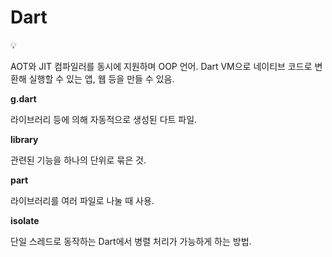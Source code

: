 # Dart

<aside>
💡

AOT와 JIT 컴파일러를 동시에 지원하며 OOP 언어.
Dart VM으로 네이티브 코드로 변환해 실행할 수 있는 앱, 웹 등을 만들 수 있음.

</aside>

**g.dart**

라이브러리 등에 의해 자동적으로 생성된 다트 파일.

**library**

관련된 기능을 하나의 단위로 묶은 것.

**part**

라이브러리를 여러 파일로 나눌 때 사용.

**isolate**

단일 스레드로 동작하는 Dart에서 병렬 처리가 가능하게 하는 방법.